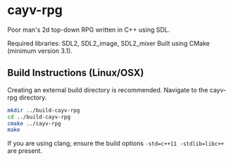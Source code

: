 # cayv-rpg

Poor man's 2d top-down RPG written in C++ using SDL.

Required libraries: SDL2, SDL2\_image, SDL2\_mixer
Built using CMake (minimum version 3.1).

## Build Instructions (Linux/OSX)

Creating an external build directory is recommended.
Navigate to the cayv-rpg directory.

```sh
mkdir ../build-cayv-rpg
cd ../build-cayv-rpg
cmake ../cayv-rpg
make
```

If you are using clang, ensure the build options `-std=c++11 -stdlib=libc++`
are present.
